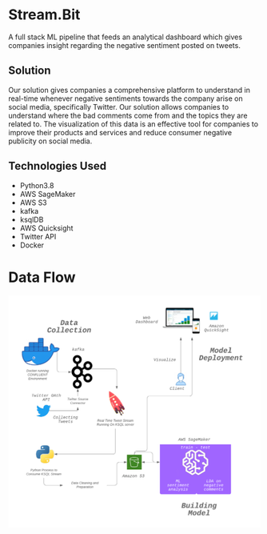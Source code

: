 # Stream.Bit 

A full stack ML pipeline that feeds an analytical dashboard which gives companies insight regarding the negative sentiment posted on tweets.


## Solution

Our  solution gives companies a comprehensive platform to understand in real-time whenever negative sentiments towards the company arise on social media, specifically Twitter. Our solution allows companies to understand where the bad comments come from and the topics they are related to. The visualization of this data is an effective tool for companies to improve their products and services and reduce consumer negative publicity on social media.

## Technologies Used

- Python3.8
- AWS SageMaker
- AWS S3
- kafka
- ksqlDB
- AWS Quicksight
- Twitter API
- Docker


# Data Flow

![alt text](https://github.com/DRAE-MLP/PreprocessTweet/blob/master/Twitter%20Diagram.png)
